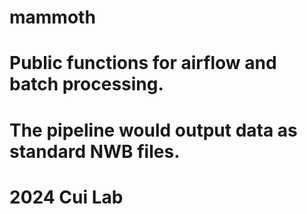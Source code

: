 # mammoth

# Public functions for airflow and batch processing.

# The pipeline would output data as standard NWB files.

# 2024 Cui Lab
